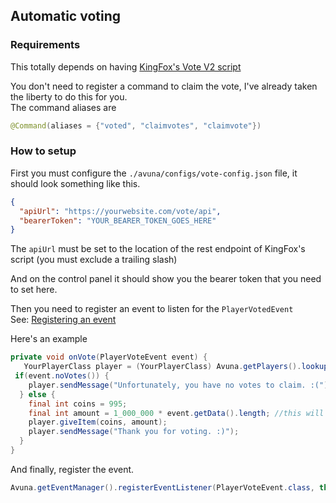 
## Automatic voting  
  
### Requirements  
This totally depends on having [KingFox's Vote V2 script](https://foxtrot-studios.co/view/15-vote-2.0)  

You don't need to register a command to claim the vote, I've already taken the liberty to do this for you.  
The command aliases are  
```java  
@Command(aliases = {"voted", "claimvotes", "claimvote"})  
```    

### How to setup  
First you must configure the `./avuna/configs/vote-config.json` file, it should look something like this.

```json
{  
  "apiUrl": "https://yourwebsite.com/vote/api",  
  "bearerToken": "YOUR_BEARER_TOKEN_GOES_HERE"
}
```

The `apiUrl` must be set to the location of the rest endpoint of KingFox's script (you must exclude a trailing slash)

And on the control panel it should show you the bearer token that you need to set here.
 
Then you need to register an event to listen for the `PlayerVotedEvent`  
See: [Registering an event](https://github.com/LovinLifee/Avuna/blob/master/wiki/registering_an_event.md)  
  
Here's an example  
```java  
private void onVote(PlayerVoteEvent event) {  
   YourPlayerClass player = (YourPlayerClass) Avuna.getPlayers().lookup(event.getUsername()).get();  
 if(event.noVotes()) {  
	player.sendMessage("Unfortunately, you have no votes to claim. :(");  
  } else {  
    final int coins = 995;  
	final int amount = 1_000_000 * event.getData().length; //this will give the player 1 million coins per time that they voted   
	player.giveItem(coins, amount);  
	player.sendMessage("Thank you for voting. :)");  
  }  
} 
```

And finally, register the event.
```java
Avuna.getEventManager().registerEventListener(PlayerVoteEvent.class, this::onVote); 
```